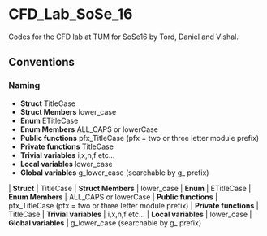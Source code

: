 # CFD_Lab_SoSe_16
Codes for the CFD lab at TUM for SoSe16 by Tord, Daniel and Vishal.

## Conventions

### Naming

- **Struct**              TitleCase
- **Struct Members**      lower_case
- **Enum**                ETitleCase
- **Enum Members**        ALL_CAPS or lowerCase
- **Public functions**    pfx_TitleCase (pfx = two or three letter module prefix)
- **Private functions**   TitleCase
- **Trivial variables**   i,x,n,f etc...
- **Local variables**     lower_case
- **Global variables**    g_lower_case (searchable by g_ prefix)


| **Struct**            |  TitleCase
| **Struct Members**    |  lower_case
| **Enum**              |  ETitleCase
| **Enum Members**      |  ALL_CAPS or lowerCase
| **Public functions**  |  pfx_TitleCase (pfx = two or three letter module prefix)
| **Private functions** |  TitleCase
| **Trivial variables** |  i,x,n,f etc...
| **Local variables**   |  lower_case
| **Global variables**  |  g_lower_case (searchable by g_ prefix)
